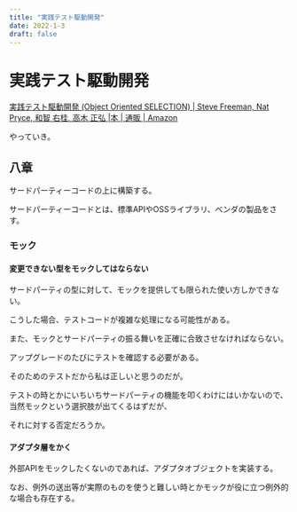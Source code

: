 ```yaml
---
title: "実践テスト駆動開発"
date: 2022-1-3
draft: false
---
```

# 実践テスト駆動開発



[実践テスト駆動開発 (Object Oriented SELECTION) | Steve Freeman, Nat Pryce, 和智 右桂, 高木 正弘 |本 | 通販 | Amazon](https://www.amazon.co.jp/%E5%AE%9F%E8%B7%B5%E3%83%86%E3%82%B9%E3%83%88%E9%A7%86%E5%8B%95%E9%96%8B%E7%99%BA-Object-Oriented-SELECTION-Freeman/dp/4798124583)



やっていき。



## 八章



サードパーティーコードの上に構築する。



サードパーティーコードとは、標準APIやOSSライブラリ、ベンダの製品をさす。



### モック



#### 変更できない型をモックしてはならない



サードパーティの型に対して、モックを提供しても限られた使い方しかできない。



こうした場合、テストコードが複雑な処理になる可能性がある。



また、モックとサードパーティの振る舞いを正確に合致させなければならない。



アップグレードのたびにテストを確認する必要がある。



そのためのテストだから私は正しいと思うのだが。



テストの時とかにいちいちサードパーティの機能を叩くわけにはいかないので、当然モックという選択肢が出てくるはずだが、



それに対する否定だろうか。



#### アダプタ層をかく



外部APIをモックしたくないのであれば、アダプタオブジェクトを実装する。



なお、例外の送出等が実際のものを使うと難しい時とかモックが役に立つ例外的な場合も存在する。

